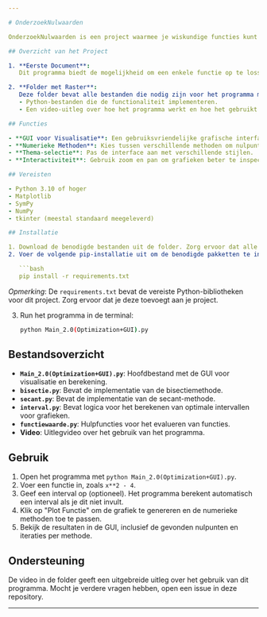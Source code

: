 ```yaml
---

# OnderzoekNulwaarden

OnderzoekNulwaarden is een project waarmee je wiskundige functies kunt analyseren en hun nulpunten kunt berekenen met behulp van verschillende numerieke methoden, waaronder de bisectiemethode, de Newton-Raphson-methode en de secant-methode. Het bevat ook een interactieve grafische gebruikersinterface (GUI) voor het visualiseren van functies en het toepassen van deze methoden.

## Overzicht van het Project

1. **Eerste Document**:  
   Dit programma biedt de mogelijkheid om een enkele functie op te lossen voor één nulpunt. Gebruikers kunnen kiezen welke numerieke methode (bisectie, Newton-Raphson of secant) ze willen gebruiken.

2. **Folder met Raster**:  
   Deze folder bevat alle bestanden die nodig zijn voor het programma met de rastermethode, inclusief:
   - Python-bestanden die de functionaliteit implementeren.
   - Een video-uitleg over hoe het programma werkt en hoe het gebruikt kan worden.

## Functies

- **GUI voor Visualisatie**: Een gebruiksvriendelijke grafische interface waarin je een functie kunt invoeren, een interval kunt opgeven en de nulpunten visueel kunt bekijken.  
- **Numerieke Methoden**: Kies tussen verschillende methoden om nulpunten te berekenen.  
- **Thema-selectie**: Pas de interface aan met verschillende stijlen.  
- **Interactiviteit**: Gebruik zoom en pan om grafieken beter te inspecteren.

## Vereisten

- Python 3.10 of hoger
- Matplotlib
- SymPy
- NumPy
- tkinter (meestal standaard meegeleverd)

## Installatie

1. Download de benodigde bestanden uit de folder. Zorg ervoor dat alle bestanden in dezelfde directory staan.
2. Voer de volgende pip-installatie uit om de benodigde pakketten te installeren:

   ```bash
   pip install -r requirements.txt
   ```

   *Opmerking*: De `requirements.txt` bevat de vereiste Python-bibliotheken voor dit project. Zorg ervoor dat je deze toevoegt aan je project.

3. Run het programma in de terminal:

   ```bash
   python Main_2.0(Optimization+GUI).py
   ```

## Bestandsoverzicht

- **`Main_2.0(Optimization+GUI).py`**: Hoofdbestand met de GUI voor visualisatie en berekening.
- **`bisectie.py`**: Bevat de implementatie van de bisectiemethode.
- **`secant.py`**: Bevat de implementatie van de secant-methode.
- **`interval.py`**: Bevat logica voor het berekenen van optimale intervallen voor grafieken.
- **`functiewaarde.py`**: Hulpfuncties voor het evalueren van functies.
- **Video**: Uitlegvideo over het gebruik van het programma.

## Gebruik

1. Open het programma met `python Main_2.0(Optimization+GUI).py`.
2. Voer een functie in, zoals `x**2 - 4`.
3. Geef een interval op (optioneel). Het programma berekent automatisch een interval als je dit niet invult.
4. Klik op "Plot Functie" om de grafiek te genereren en de numerieke methoden toe te passen.
5. Bekijk de resultaten in de GUI, inclusief de gevonden nulpunten en iteraties per methode.

## Ondersteuning

De video in de folder geeft een uitgebreide uitleg over het gebruik van dit programma. Mocht je verdere vragen hebben, open een issue in deze repository.

---
```


